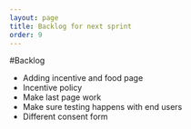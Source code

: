 ```yaml
---
layout: page 
title: Backlog for next sprint
order: 9
---
```


#Backlog 

* Adding incentive and food page
* Incentive policy
* Make last page work
* Make sure testing happens with end users
* Different consent form
